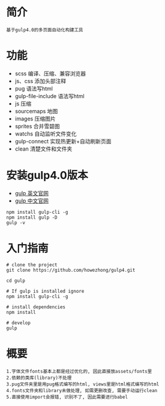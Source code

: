 # 简介
```
基于gulp4.0的多页面自动化构建工具
```

# 功能
- scss 编译、压缩、兼容浏览器
- js、css 添加头部注释
- pug 语法写html
- gulp-file-include 语法写html
- js 压缩
- sourcemaps 地图
- images 压缩图片
- sprites 合并雪碧图
- watchs 自动监听文件变化
- gulp-connect 实现热更新+自动刷新页面
- clean 清楚文件和文件夹

# 安装gulp4.0版本
- [gulp 英文官网](https://gulpjs.com/)
- [gulp 中文官网](https://www.gulpjs.com.cn/)
```
npm install gulp-cli -g
npm install gulp -D
gulp -v
```

# 入门指南
```
# clone the project
git clone https://github.com/howezhong/gulp4.git

cd gulp

# If gulp is installed ignore
npm install gulp-cli -g

# install dependencies
npm install

# develop
gulp
```

# 概要
```
1.字体文件fonts基本上都是经过优化的, 因此直接放assets/fonts里
2.依赖的类库(library)不处理
3.pug文件夹里是用pug格式编写的html, views里是html格式编写的html
4.fonts文件夹和library未做处理, 如需更删改查, 需要手动运行clean
5.直接使用import会报错, 识别不了, 因此需要进行babel
```
